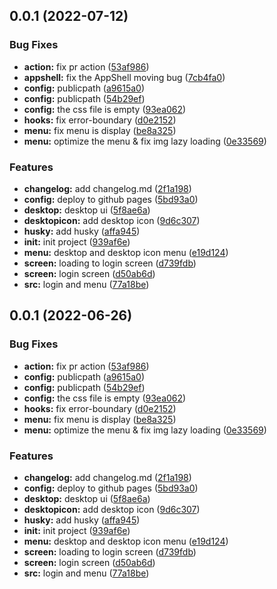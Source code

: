 ## 0.0.1 (2022-07-12)


### Bug Fixes

* **action:** fix pr action ([53af986](https://github.com/CVopen/react-to-win11/commit/53af986cab9ab6d792919e543d4b4b926973dc1b))
* **appshell:** fix the AppShell moving bug ([7cb4fa0](https://github.com/CVopen/react-to-win11/commit/7cb4fa0b24bd3c8f789f6ddddda62fa0fe0dd07c))
* **config:** publicpath ([a9615a0](https://github.com/CVopen/react-to-win11/commit/a9615a05a234da5e2a6e6fec125da54ae9014274))
* **config:** publicpath ([54b29ef](https://github.com/CVopen/react-to-win11/commit/54b29ef0307f2155789820894247dc6fe820cdca))
* **config:** the css file is empty ([93ea062](https://github.com/CVopen/react-to-win11/commit/93ea0629906d6c2912f3676aa86e4cd3bb4a30f5))
* **hooks:** fix error-boundary ([d0e2152](https://github.com/CVopen/react-to-win11/commit/d0e21522436c528f687568bf4657aabc7226cd44))
* **menu:** fix menu is display ([be8a325](https://github.com/CVopen/react-to-win11/commit/be8a325351195498c365ab39bf62fe3568d51fa9))
* **menu:** optimize the menu & fix img lazy loading ([0e33569](https://github.com/CVopen/react-to-win11/commit/0e335691d899324c6cae95f19015d665576d9ea5))


### Features

* **changelog:** add changelog.md ([2f1a198](https://github.com/CVopen/react-to-win11/commit/2f1a198ffe69279505b78e106e0e2fceca7c92b9))
* **config:** deploy to github pages ([5bd93a0](https://github.com/CVopen/react-to-win11/commit/5bd93a04701064cccbc941de289d29b07229dc58))
* **desktop:** desktop ui ([5f8ae6a](https://github.com/CVopen/react-to-win11/commit/5f8ae6a781c403b3c2f989aeb41aa70f83912b5e))
* **desktopicon:** add desktop icon ([9d6c307](https://github.com/CVopen/react-to-win11/commit/9d6c3070ee457f1bea012af9e747411863c9022e))
* **husky:** add husky ([affa945](https://github.com/CVopen/react-to-win11/commit/affa9452600817ec17cb791dea4fdc445a711f2c))
* **init:** init project ([939af6e](https://github.com/CVopen/react-to-win11/commit/939af6e8d93201a46cd4557abfc131b86ad58c84))
* **menu:** desktop and desktop icon menu ([e19d124](https://github.com/CVopen/react-to-win11/commit/e19d12473bc3596cfd740d270492891560960a36))
* **screen:** loading to login screen ([d739fdb](https://github.com/CVopen/react-to-win11/commit/d739fdbf466888da39973ad859c7504d47444081))
* **screen:** login screen ([d50ab6d](https://github.com/CVopen/react-to-win11/commit/d50ab6dcefcdd2e2feb97ea939843809a4c45934))
* **src:** login and menu ([77a18be](https://github.com/CVopen/react-to-win11/commit/77a18bee4d0bde495fc3606d8eefe7e67363529a))



## 0.0.1 (2022-06-26)

### Bug Fixes

- **action:** fix pr action ([53af986](https://github.com/CVopen/react-to-win11/commit/53af986cab9ab6d792919e543d4b4b926973dc1b))
- **config:** publicpath ([a9615a0](https://github.com/CVopen/react-to-win11/commit/a9615a05a234da5e2a6e6fec125da54ae9014274))
- **config:** publicpath ([54b29ef](https://github.com/CVopen/react-to-win11/commit/54b29ef0307f2155789820894247dc6fe820cdca))
- **config:** the css file is empty ([93ea062](https://github.com/CVopen/react-to-win11/commit/93ea0629906d6c2912f3676aa86e4cd3bb4a30f5))
- **hooks:** fix error-boundary ([d0e2152](https://github.com/CVopen/react-to-win11/commit/d0e21522436c528f687568bf4657aabc7226cd44))
- **menu:** fix menu is display ([be8a325](https://github.com/CVopen/react-to-win11/commit/be8a325351195498c365ab39bf62fe3568d51fa9))
- **menu:** optimize the menu & fix img lazy loading ([0e33569](https://github.com/CVopen/react-to-win11/commit/0e335691d899324c6cae95f19015d665576d9ea5))

### Features

- **changelog:** add changelog.md ([2f1a198](https://github.com/CVopen/react-to-win11/commit/2f1a198ffe69279505b78e106e0e2fceca7c92b9))
- **config:** deploy to github pages ([5bd93a0](https://github.com/CVopen/react-to-win11/commit/5bd93a04701064cccbc941de289d29b07229dc58))
- **desktop:** desktop ui ([5f8ae6a](https://github.com/CVopen/react-to-win11/commit/5f8ae6a781c403b3c2f989aeb41aa70f83912b5e))
- **desktopicon:** add desktop icon ([9d6c307](https://github.com/CVopen/react-to-win11/commit/9d6c3070ee457f1bea012af9e747411863c9022e))
- **husky:** add husky ([affa945](https://github.com/CVopen/react-to-win11/commit/affa9452600817ec17cb791dea4fdc445a711f2c))
- **init:** init project ([939af6e](https://github.com/CVopen/react-to-win11/commit/939af6e8d93201a46cd4557abfc131b86ad58c84))
- **menu:** desktop and desktop icon menu ([e19d124](https://github.com/CVopen/react-to-win11/commit/e19d12473bc3596cfd740d270492891560960a36))
- **screen:** loading to login screen ([d739fdb](https://github.com/CVopen/react-to-win11/commit/d739fdbf466888da39973ad859c7504d47444081))
- **screen:** login screen ([d50ab6d](https://github.com/CVopen/react-to-win11/commit/d50ab6dcefcdd2e2feb97ea939843809a4c45934))
- **src:** login and menu ([77a18be](https://github.com/CVopen/react-to-win11/commit/77a18bee4d0bde495fc3606d8eefe7e67363529a))

